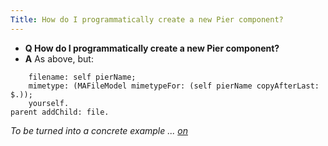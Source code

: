 ```yaml
---
Title: How do I programmatically create a new Pier component?
---
```


- **Q How do I programmatically create a new Pier component?**
- **A** As above, but:
```file := (PRFile named: self pierName)
	filename: self pierName;
	mimetype: (MAFileModel mimetypeFor: (self pierName copyAfterLast: $.));
	yourself.
parent addChild: file.
```
*To be turned into a concrete example ... [on](%base_url%/staff/oscar)*
